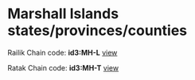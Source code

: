 # Marshall Islands states/provinces/counties
Railik Chain     code: **id3:MH-L**     [view](../export/geojson/medium/id3/mh/l.geojson)     


Ratak Chain     code: **id3:MH-T**     [view](../export/geojson/medium/id3/mh/t.geojson)     

